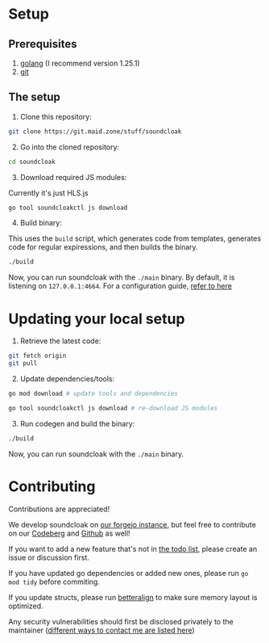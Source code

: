 # Setup
## Prerequisites
1. [golang](https://go.dev) (I recommend version 1.25.1)
2. [git](https://git-scm.com)

## The setup
1. Clone this repository:

```sh
git clone https://git.maid.zone/stuff/soundcloak
```

2. Go into the cloned repository:

```sh
cd soundcloak
```

3. Download required JS modules:

Currently it's just HLS.js

```sh
go tool soundcloakctl js download
```

4. Build binary:

This uses the `build` script, which generates code from templates, generates code for regular expiressions, and then builds the binary.

```sh
./build
```

Now, you can run soundcloak with the `./main` binary. By default, it is listening on `127.0.0.1:4664`. For a configuration guide, [refer to here](INSTANCE_GUIDE.md#configuration-guide)

# Updating your local setup
1. Retrieve the latest code:
```sh
git fetch origin
git pull
```

2. Update dependencies/tools:

```sh
go mod download # update tools and dependencies

go tool soundcloakctl js download # re-download JS modules
```

3. Run codegen and build the binary:
```sh
./build
```

Now, you can run soundcloak with the `./main` binary.

# Contributing
Contributions are appreciated!

We develop soundcloak on [our forgejo instance](https://git.maid.zone/stuff/soundcloak), but feel free to contribute on our [Codeberg](https://codeberg.org/maid-zone/soundcloak) and [Github](https://github.com/maid-zone/soundcloak) as well!

If you want to add a new feature that's not in [the todo list](https://git.maid.zone/stuff/soundcloak/issues/1), please create an issue or discussion first.

If you have updated go dependencies or added new ones, please run `go mod tidy` before commiting.

If you update structs, please run [betteralign](https://github.com/dkorunic/betteralign) to make sure memory layout is optimized.

Any security vulnerabilities should first be disclosed privately to the maintainer ([different ways to contact me are listed here](https://laptopc.at))